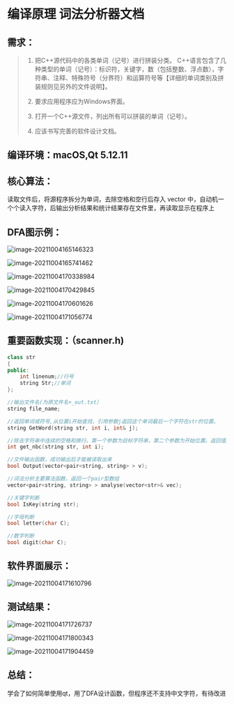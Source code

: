 # 编译原理 词法分析器文档



## 需求：

> 1. 把C++源代码中的各类单词（记号）进行拼装分类。
>           C++语言包含了几种类型的单词（记号）：标识符，关键字，数（包括整数、浮点数），字符串、注释、特殊符号（分界符）和运算符号等【详细的单词类别及拼装规则见另外的文件说明】。
>       
> 2. 要求应用程序应为Windows界面。
>
> 3. 打开一个C++源文件，列出所有可以拼装的单词（记号）。
>
> 4. 应该书写完善的软件设计文档。
>
>       

## 编译环境：macOS,Qt 5.12.11

## 核心算法：

读取文件后，将源程序拆分为单词，去除空格和空行后存入 vector 中，自动机一个个读入字符，后输出分析结果和统计结果存在文件里，再读取显示在程序上

## DFA图示例：

![image-20211004165146323](https://gitee.com/lnm011223/lnm011223-picture/raw/master/uPic/image-20211004165146323.png)

<!--标识符/关键字-->

![image-20211004165741462](https://gitee.com/lnm011223/lnm011223-picture/raw/master/uPic/image-20211004165741462.png)

<!--数字-->

![image-20211004170338984](https://gitee.com/lnm011223/lnm011223-picture/raw/master/uPic/image-20211004170338984.png)

![image-20211004170429845](https://gitee.com/lnm011223/lnm011223-picture/raw/master/uPic/image-20211004170429845.png)

![image-20211004170601626](https://gitee.com/lnm011223/lnm011223-picture/raw/master/uPic/image-20211004170601626.png)

![image-20211004171056774](https://gitee.com/lnm011223/lnm011223-picture/raw/master/uPic/image-20211004171056774.png)

## 重要函数实现：（scanner.h)

```c++
class str
{
public:
    int linenum;//行号
    string Str;//单词
};

//输出文件名(为原文件名+_out.txt）
string file_name;

//返回单词或符号,从位置i开始查找，引用参数j返回这个单词最后一个字符在str的位置。
string GetWord(string str, int i, int& j);

//除去字符串中连续的空格和换行。第一个参数为目标字符串，第二个参数为开始位置。返回值为第一个有效字符在字符串的位置
int get_nbc(string str, int i);

//文件输出函数，成功输出后才能被读取出来
bool Output(vector<pair<string, string> > v);

//词法分析主要算法函数，返回一个pair型数组
vector<pair<string, string> > analyse(vector<str>& vec);

//关键字判断
bool IsKey(string str);

//字母判断
bool letter(char C);

//数字判断
bool digit(char C);
```

## 软件界面展示：

![image-20211004171610796](https://gitee.com/lnm011223/lnm011223-picture/raw/master/uPic/image-20211004171610796.png)

## 测试结果：

![image-20211004171726737](https://gitee.com/lnm011223/lnm011223-picture/raw/master/uPic/image-20211004171726737.png)

![image-20211004171800343](https://gitee.com/lnm011223/lnm011223-picture/raw/master/uPic/image-20211004171800343.png)

![image-20211004171904459](https://gitee.com/lnm011223/lnm011223-picture/raw/master/uPic/image-20211004171904459.png)

## 总结：

学会了如何简单使用qt，用了DFA设计函数，但程序还不支持中文字符，有待改进
